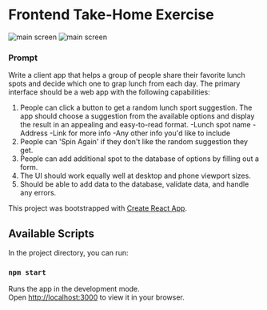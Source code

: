 # Frontend Take-Home Exercise

![main screen](.src/stylesheets/images/HomeScreen.png)
![main screen](.src/stylesheets/images/Form.png)

### Prompt

Write a client app that helps a group of people share their favorite lunch spots and decide which one to grap lunch from each day. The primary interface should be a web app with the following capabilities:

1. People can click a button to get a random lunch sport suggestion. The app should choose a suggestion from the available options and display the result in an appealing and easy-to-read format.
  -Lunch spot name
  -Address 
  -Link for more info
  -Any other info you'd like to include
2. People can 'Spin Again' if they don't like the random suggestion they get.
3. People can add additional spot to the database of options by filling out a form. 
4. The UI should work equally well at desktop and phone viewport sizes.
5. Should be able to add data to the database, validate data, and handle any errors.


This project was bootstrapped with [Create React App](https://github.com/facebook/create-react-app).

## Available Scripts

In the project directory, you can run:

### `npm start`

Runs the app in the development mode.\
Open [http://localhost:3000](http://localhost:3000) to view it in your browser.

